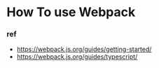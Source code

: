 # How To use Webpack

### ref

- https://webpack.js.org/guides/getting-started/
- https://webpack.js.org/guides/typescript/
